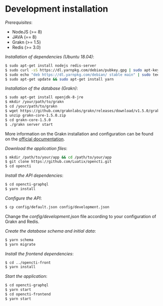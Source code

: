# Development installation

*Prerequisites*:

- NodeJS (>= 8)
- JAVA (== 8)
- Grakn (>= 1.5)
- Redis (>= 3.0)

*Installation of dependencies (Ubuntu 18.04)*:
```bash
$ sudo apt-get install nodejs redis-server
$ sudo curl -sS https://dl.yarnpkg.com/debian/pubkey.gpg | sudo apt-key add -
$ sudo echo "deb https://dl.yarnpkg.com/debian/ stable main" | sudo tee /etc/apt/sources.list.d/yarn.list
$ sudo apt-get update && sudo apt-get install yarn
```

*Installation of the database (Grakn)*:
```bash
$ sudo apt-get install openjdk-8-jre
$ mkdir /your/path/to/grakn
$ cd /your/path/to/grakn
$ wget https://github.com/graknlabs/grakn/releases/download/v1.5.0/grakn-core-1.5.0.zip
$ unzip grakn-core-1.5.0.zip
$ cd grakn-core-1.5.0
$ ./grakn server start
```

More information on the Grakn installation and configuration can be found on the [official documentation](https://dev.grakn.ai/docs/running-grakn/install-and-run).

*Download the application files*:
```bash
$ mkdir /path/to/your/app && cd /path/to/your/app
$ git clone https://github.com/Luatix/opencti.git
$ cd opencti
```

*Install the API dependencies*:
```bash
$ cd opencti-graphql
$ yarn install
```

*Configure the API*:
```bash
$ cp config/default.json config/development.json
```

Change the *config/development.json* file according to your configuration of Grakn and Redis.

*Create the database schema and initial data*:
```bash
$ yarn schema
$ yarn migrate
```

*Install the frontend dependencies*:
```bash
$ cd ../opencti-front
$ yarn install
```

*Start the application*:
```bash
$ cd opencti-graphql
$ yarn start
$ cd opencti-frontend
$ yarn start
```
